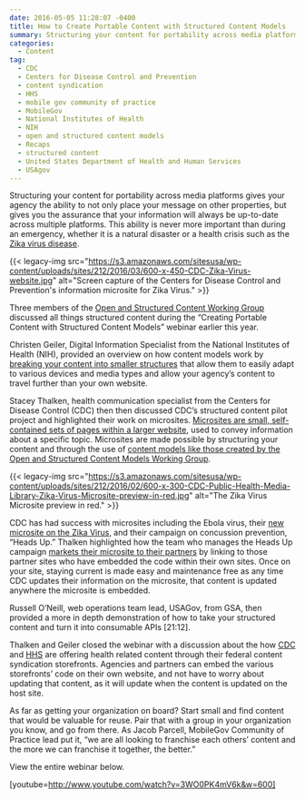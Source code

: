 ```yaml
---
date: 2016-05-05 11:28:07 -0400
title: How to Create Portable Content with Structured Content Models
summary: Structuring your content for portability across media platforms gives your agency the ability to not only place your message on other properties, but gives you the assurance that your information will always be up-to-date across multiple platforms. This ability is never more important than during an emergency, whether it is a natural disaster or a
categories:
  - Content
tag:
  - CDC
  - Centers for Disease Control and Prevention
  - content syndication
  - HHS
  - mobile gov community of practice
  - MobileGov
  - National Institutes of Health
  - NIH
  - open and structured content models
  - Recaps
  - structured content
  - United States Department of Health and Human Services
  - USAgov
---
```


Structuring your content for portability across media platforms gives your agency the ability to not only place your message on other properties, but gives you the assurance that your information will always be up-to-date across multiple platforms. This ability is never more important than during an emergency, whether it is a natural disaster or a health crisis such as the [Zika virus disease](http://www.cdc.gov/zika/).

{{< legacy-img src="https://s3.amazonaws.com/sitesusa/wp-content/uploads/sites/212/2016/03/600-x-450-CDC-Zika-Virus-website.jpg" alt="Screen capture of the Centers for Disease Control and Prevention's information microsite for Zika Virus." >}}

Three members of the [Open and Structured Content Working Group](http://gsa.github.io/Open-And-Structured-Content-Models/) discussed all things structured content during the “Creating Portable Content with Structured Content Models” webinar earlier this year.

Christen Geiler, Digital Information Specialist from the National Institutes of Health (NIH), provided an overview on how content models work by [breaking your content into smaller structures](https://www.WHATEVER/2016/01/07/content-models-as-simple-as-pizza-pie/) that allow them to easily adapt to various devices and media types and allow your agency’s content to travel further than your own website.

Stacey Thalken, health communication specialist from the Centers for Disease Control (CDC) then then discussed CDC’s structured content pilot project and highlighted their work on microsites. [Microsites are small, self-contained sets of pages within a larger website](https://www.WHATEVER/2016/04/21/microsites/), used to convey information about a specific topic. Microsites are made possible by structuring your content and through the use of [content models like those created by the Open and Structured Content Models Working Group](https://www.WHATEVER/2014/05/05/government-open-and-structured-content-models-are-here/).

{{< legacy-img src="https://s3.amazonaws.com/sitesusa/wp-content/uploads/sites/212/2016/02/600-x-300-CDC-Public-Health-Media-Library-Zika-Virus-Microsite-preview-in-red.jpg" alt="The Zika Virus Microsite preview in red." >}}

CDC has had success with microsites including the Ebola virus, their [new microsite on the Zika Virus](https://tools.cdc.gov/medialibrary/index.aspx#/microsite/id/234558), and their campaign on concussion prevention, “Heads Up.” Thalken highlighted how the team who manages the Heads Up campaign [markets their microsite to their partners](http://www.cdc.gov/headsup/resources/syndication.html) by linking to those partner sites who have embedded the code within their own sites. Once on your site, staying current is made easy and maintenance free as any time CDC updates their information on the microsite, that content is updated anywhere the microsite is embedded.

Russell O’Neill, web operations team lead, USAGov, from GSA, then provided a more in depth demonstration of how to take your structured content and turn it into consumable APIs [21:12].

Thalken and Geiler closed the webinar with a discussion about the how [CDC](https://tools.cdc.gov/medialibrary/index.aspx#/results) and [HHS](https://syndication.hhs.gov/) are offering health related content through their federal content syndication storefronts. Agencies and partners can embed the various storefronts’ code on their own website, and not have to worry about updating that content, as it will update when the content is updated on the host site.

As far as getting your organization on board? Start small and find content that would be valuable for reuse. Pair that with a group in your organization you know, and go from there. As Jacob Parcell, MobileGov Community of Practice lead put it, “we are all looking to franchise each others’ content and the more we can franchise it together, the better.”

View the entire webinar below.

[youtube=http://www.youtube.com/watch?v=3WO0PK4mV6k&w=600]